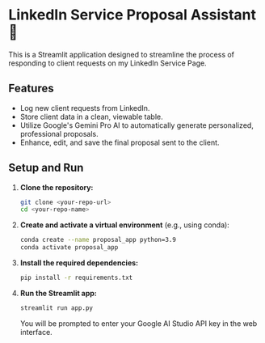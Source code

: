 # LinkedIn Service Proposal Assistant 🚀

This is a Streamlit application designed to streamline the process of responding to client requests on my LinkedIn Service Page.

## Features
-   Log new client requests from LinkedIn.
-   Store client data in a clean, viewable table.
-   Utilize Google's Gemini Pro AI to automatically generate personalized, professional proposals.
-   Enhance, edit, and save the final proposal sent to the client.

## Setup and Run

1.  **Clone the repository:**
    ```bash
    git clone <your-repo-url>
    cd <your-repo-name>
    ```

2.  **Create and activate a virtual environment** (e.g., using conda):
    ```bash
    conda create --name proposal_app python=3.9
    conda activate proposal_app
    ```

3.  **Install the required dependencies:**
    ```bash
    pip install -r requirements.txt
    ```

4.  **Run the Streamlit app:**
    ```bash
    streamlit run app.py
    ```
    You will be prompted to enter your Google AI Studio API key in the web interface.